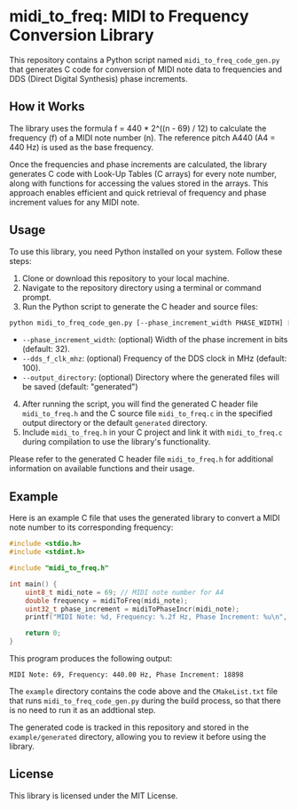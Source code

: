 # midi_to_freq: MIDI to Frequency Conversion Library
This repository contains a Python script named `midi_to_freq_code_gen.py` that generates C code for conversion of MIDI note data to frequencies and DDS (Direct Digital Synthesis) phase increments.

## How it Works
The library uses the formula f = 440 * 2^((n - 69) / 12) to calculate the frequency (f) of a MIDI note number (n). The reference pitch A440 (A4 = 440 Hz) is used as the base frequency.

Once the frequencies and phase increments are calculated, the library generates C code with Look-Up Tables (C arrays) for every note number, along with functions for accessing the values stored in the arrays. This approach enables efficient and quick retrieval of frequency and phase increment values for any MIDI note.

## Usage
To use this library, you need Python installed on your system. Follow these steps:
1. Clone or download this repository to your local machine.
2. Navigate to the repository directory using a terminal or command prompt.
3. Run the Python script to generate the C header and source files:
```bash
python midi_to_freq_code_gen.py [--phase_increment_width PHASE_WIDTH] [--dds_f_clk_mhz DDS_CLK_MHZ] [--output_directory OUTPUT_DIR]
```

* `--phase_increment_width`: (optional) Width of the phase increment in bits (default: 32).
* `--dds_f_clk_mhz`: (optional) Frequency of the DDS clock in MHz (default: 100).
* `--output_directory`: (optional) Directory where the generated files will be saved (default: "generated")

4. After running the script, you will find the generated C header file `midi_to_freq.h` and the C source file `midi_to_freq.c` in the specified output directory or the default `generated` directory.
5. Include `midi_to_freq.h` in your C project and link it with `midi_to_freq.c` during compilation to use the library's functionality.

Please refer to the generated C header file `midi_to_freq.h` for additional information on available functions and their usage.

## Example
Here is an example C file that uses the generated library to convert a MIDI note number to its corresponding frequency:

```c
#include <stdio.h>
#include <stdint.h>

#include "midi_to_freq.h"

int main() {
    uint8_t midi_note = 69; // MIDI note number for A4
    double frequency = midiToFreq(midi_note);
    uint32_t phase_increment = midiToPhaseIncr(midi_note);
    printf("MIDI Note: %d, Frequency: %.2f Hz, Phase Increment: %u\n", midi_note, frequency, phase_increment);

    return 0;
}
```
This program produces the following output:
```console
MIDI Note: 69, Frequency: 440.00 Hz, Phase Increment: 18898
```

The `example` directory contains the code above and the `CMakeList.txt` file that runs `midi_to_freq_code_gen.py` during the build process, so that there is no need to run it as an addtional step.

The generated code is tracked in this repository and stored in the `example/generated` directory, allowing you to review it before using the library.

## License
This library is licensed under the MIT License.
